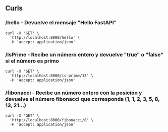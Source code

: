 ## Curls
### /hello - Devuelve el mensaje "Hello FastAPI"
~~~
curl -X 'GET' \
  'http://localhost:8000/hello' \
  -H 'accept: application/json'
~~~
### /IsPrime - Recibe un número entero y devuelve "true" o "false" si el número es primo
~~~
curl -X 'GET' \
  'http://localhost:8000/is-prime/13' \
  -H 'accept: application/json'
~~~

### /fibonacci -  Recibe un número entero con la posición y devuelve el número fibonacci que corresponda (1, 1, 2, 3, 5, 8, 13, 21…)

~~~
curl -X 'GET' \
  'http://localhost:8000/fibonacci/8' \
  -H 'accept: application/json'
~~~
